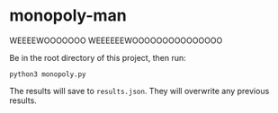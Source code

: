 # monopoly-man
WEEEEWOOOOOOO WEEEEEEWOOOOOOOOOOOOOOO

Be in the root directory of this project, then run:

```python3 monopoly.py```

The results will save to ```results.json```. They will overwrite any previous results.
